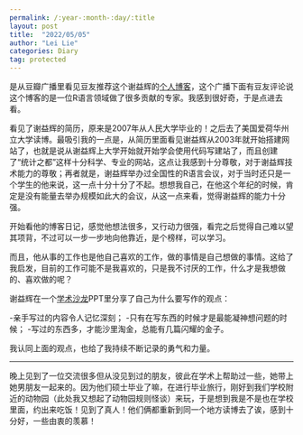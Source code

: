 ```yaml
---
permalink: /:year-:month-:day/:title
layout: post
title:  "2022/05/05"
author: "Lei Lie"
categories: Diary
tag: protected
---
```


是从豆瓣广播里看见豆友推荐这个谢益辉的[个人博客](https://yihui.org/)，这个广播下面有豆友评论说这个博客的是一位R语言领域做了很多贡献的专家。我感到很好奇，于是点进去看。

看见了谢益辉的简历，原来是2007年从人民大学毕业的！之后去了美国爱荷华州立大学读博。最吸引我的一点是，从简历里面看见谢益辉从2003年就开始搭建网站了，也就是说从谢益辉上大学开始就开始学会使用代码写建站了，而且创建了“统计之都”这样十分科学、专业的网站，这点让我感到十分尊敬，对于谢益辉技术能力的尊敬；再者就是，谢益辉举办过全国性的R语言会议，对于当时还只是一个学生的他来说，这一点十分十分了不起。想想我自己，在他这个年纪的时候，肯定是没有能量去举办规模如此大的会议，从这一点来看，觉得谢益辉的能力十分强。

开始看他的博客日记，感觉他想法很多，又行动力很强，看完之后觉得自己难以望其项背，不过可以一步一步地向他靠近，是个榜样，可以学习。

而且，他从事的工作也是他自己喜欢的工作，做的事情是自己想做的事情。这给了我启发，目前的工作可能不是我喜欢的，只是我不讨厌的工作，什么才是我想做的、喜欢做的呢？

谢益辉在一个[学术沙龙](https://slides.yihui.org/2017-blogdown-CGM-Yihui-Xie.html#15)PPT里分享了自己为什么要写作的观点：

-亲手写过的内容令人记忆深刻；
-只有在写东西的时候才是最能凝神想问题的时候；
-写过的东西多，才能沙里淘金，总能有几篇闪耀的金子。

我认同上面的观点，也给了我持续不断记录的勇气和力量。

---

晚上见到了一位交流很多但从没见到过的朋友，彼此在学术上帮助过一些，她带上她男朋友一起来的。因为他们硕士毕业了嘛，在进行毕业旅行，刚好到我们学校附近的动物园（此处我又想起了动物园规则怪谈）来玩，于是想到我是不是也在学校里面，约出来吃饭！见到了真人！他们俩都重新到同一个地方读博去了诶，感到十分好，一些由衷的羡慕！
